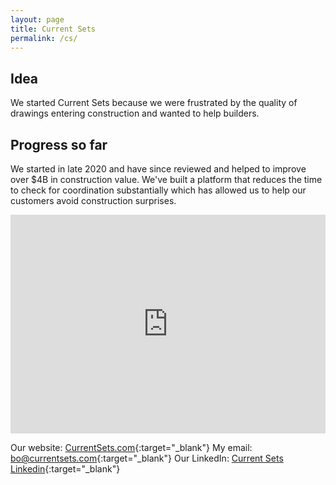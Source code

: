 ```yaml
---
layout: page
title: Current Sets
permalink: /cs/
---
```

## Idea
We started Current Sets because we were frustrated by the quality of drawings entering construction and wanted to help builders.

## Progress so far
We started in late 2020 and have since reviewed and helped to improve over $4B in construction value. We've built a platform that reduces the time to check for coordination substantially which has allowed us to help our customers avoid construction surprises.

<iframe width=100% height="350" src="https://www.youtube.com/embed/wLwdfaJvHSo" title="YouTube video player" frameborder="0" allow="accelerometer; clipboard-write; encrypted-media; gyroscope; picture-in-picture; web-share" allowfullscreen align="center"></iframe>


Our website: [CurrentSets.com](https://currentsets.com/){:target="_blank"}
My email: [bo@currentsets.com](mailto:bo@currentsets.com){:target="_blank"}
Our LinkedIn: [Current Sets Linkedin](https://www.linkedin.com/company/currentsets/){:target="_blank"}
